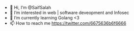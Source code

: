 - 👋 Hi, I’m @SaifSalah
- 👀 I’m interested in web | software deveopment and Infosec  
- 🌱 I’m currently learning Golang <3 
- 📫 How to reach me https://twitter.com/6675636b6f6666

<!---
SaifSalah/SaifSalah is a ✨ special ✨ repository because its `README.md` (this file) appears on your GitHub profile.
You can click the Preview link to take a look at your changes.
--->
